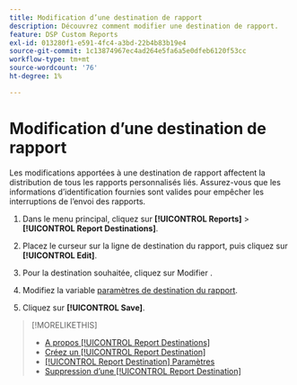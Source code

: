 ```yaml
---
title: Modification d’une destination de rapport
description: Découvrez comment modifier une destination de rapport.
feature: DSP Custom Reports
exl-id: 013280f1-e591-4fc4-a3bd-22b4b83b19e4
source-git-commit: 1c13874967ec4ad264e5fa6a5e0dfeb6120f53cc
workflow-type: tm+mt
source-wordcount: '76'
ht-degree: 1%

---
```


# Modification d’une destination de rapport

Les modifications apportées à une destination de rapport affectent la distribution de tous les rapports personnalisés liés. Assurez-vous que les informations d’identification fournies sont valides pour empêcher les interruptions de l’envoi des rapports.

1. Dans le menu principal, cliquez sur **[!UICONTROL Reports]** > **[!UICONTROL Report Destinations]**.

1. Placez le curseur sur la ligne de destination du rapport, puis cliquez sur **[!UICONTROL Edit]**.

1. Pour la destination souhaitée, cliquez sur Modifier .

1. Modifiez la variable [paramètres de destination du rapport](/help/dsp/reports/report-destinations/report-destination-settings.md).

1. Cliquez sur **[!UICONTROL Save]**.

>[!MORELIKETHIS]
>
>* [A propos [!UICONTROL Report Destinations]](/help/dsp/reports/report-destinations/report-destination-about.md)
>* [Créez un [!UICONTROL Report Destination]](/help/dsp/reports/report-destinations/report-destination-create.md)
>* [[!UICONTROL Report Destination] Paramètres](/help/dsp/reports/report-destinations/report-destination-settings.md)
>* [Suppression d’une [!UICONTROL Report Destination]](/help/dsp/reports/report-destinations/report-destination-delete.md)

